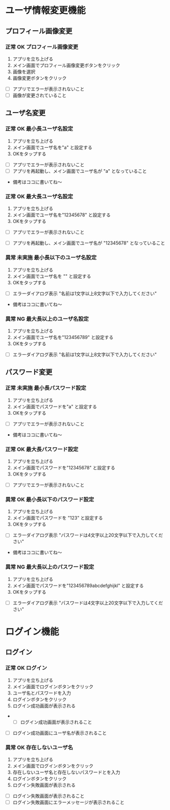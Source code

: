 # ユーザ情報変更機能

## プロフィール画像変更

### 正常 OK プロフィール画像変更

1. アプリを立ち上げる
2. メイン画面でプロフィール画像変更ボタンをクリック
3. 画像を選択
4. 画像変更ボタンをクリック
* [ ] アプリでエラーが表示されないこと
* [ ] 画像が変更されていること

## ユーザ名変更

### 正常 OK 最小長ユーザ名設定

1. アプリを立ち上げる
2. メイン画面でユーザ名を"a" と設定する
3. OKをタップする
* [ ] アプリでエラーが表示されないこと
* [ ] アプリを再起動し、メイン画面でユーザ名が "a" となっていること

- 備考はココに書いてね～

### 正常 OK 最大長ユーザ名設定

1. アプリを立ち上げる
2. メイン画面でユーザ名を"12345678" と設定する
3. OKをタップする
* [ ] アプリでエラーが表示されないこと

* [ ] アプリを再起動し、メイン画面でユーザ名が "12345678" となっていること

### 異常 未実施 最小長以下のユーザ名設定

1. アプリを立ち上げる
2. メイン画面でユーザ名を "" と設定する
3. OKをタップする
* [ ] エラーダイアログ表示 "名前は1文字以上8文字以下で入力してください"

- 備考はココに書いてね～

### 異常 NG 最大長以上のユーザ名設定

1. アプリを立ち上げる
2. メイン画面でユーザ名を"123456789" と設定する
3. OKをタップする
* [ ] エラーダイアログ表示 "名前は1文字以上8文字以下で入力してください"


## パスワード変更

### 正常 未実施 最小長パスワード設定

1. アプリを立ち上げる
2. メイン画面でパスワードを"a" と設定する
3. OKをタップする
* [ ] アプリでエラーが表示されないこと
- 備考はココに書いてね～

### 正常 OK 最大長パスワード設定

1. アプリを立ち上げる
2. メイン画面でパスワードを"12345678" と設定する
3. OKをタップする
* [ ] アプリでエラーが表示されないこと

### 異常 OK 最小長以下のパスワード設定

1. アプリを立ち上げる
2. メイン画面でパスワードを "123" と設定する
3. OKをタップする
* [ ] エラーダイアログ表示 "パスワードは4文字以上20文字以下で入力してください"

- 備考はココに書いてね～

### 異常 NG 最大長以上のパスワード設定

1. アプリを立ち上げる
2. メイン画面でパスワードを"123456789abcdefghijkl" と設定する
3. OKをタップする
* [ ] エラーダイアログ表示 "パスワードは4文字以上20文字以下で入力してください"

# ログイン機能

## ログイン

### 正常 OK ログイン

1. アプリを立ち上げる
2. メイン画面でログインボタンをクリック
3. ユーザ名とパスワードを入力
4. ログインボタンをクリック
5. ログイン成功画面が表示される
* * [ ] ログイン成功画面が表示されること
* [ ] ログイン成功画面にユーザ名が表示されること

### 異常 OK 存在しないユーザ名

1. アプリを立ち上げる
2. メイン画面でログインボタンをクリック
3. 存在しないユーザ名と存在しないパスワードとを入力
4. ログインボタンをクリック
5. ログイン失敗画面が表示される

* [ ] ログイン失敗画面が表示されること
* [ ] ログイン失敗画面にエラーメッセージが表示されること
